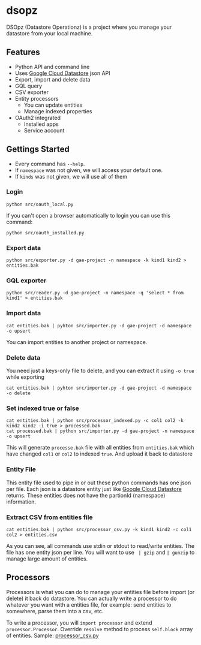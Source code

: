 # dsopz

DSOpz (Datastore Operationz) is a project where you manage your datastore from your local machine.

## Features

 * Python API and command line
 * Uses [Google Cloud Datastore](https://cloud.google.com/datastore/docs) json API
 * Export, import and delete data
 * GQL query
 * CSV exporter
 * Entity processors
   * You can update entities
   * Manage indexed properties
 * OAuth2 integrated
   * Installed apps
   * Service account

## Gettings Started

 * Every command has `--help`. 
 * If `namespace` was not given, we will access your default one.
 * If `kinds` was not given, we will use all of them

### Login

    python src/oauth_local.py
    
If you can't open a browser automatically to login you can use this command:

    python src/oauth_installed.py

### Export data

    python src/exporter.py -d gae-project -n namespace -k kind1 kind2 > entities.bak

### GQL exporter

    python src/reader.py -d gae-project -n namespace -q 'select * from kind1' > entities.bak

### Import data

    cat entities.bak | pyhton src/importer.py -d gae-project -d namespace -o upsert

You can import entities to another project or namespace.

### Delete data

You need just a keys-only file to delete, and you can extract it using `-o true` while exporting

    cat entities.bak | pyhton src/importer.py -d gae-project -d namespace -o delete

### Set indexed true or false

    cat entities.bak | python src/processor_indexed.py -c col1 col2 -k kind2 kind2 -i true > processed.bak
    cat processed.bak | python src/importer.py -d gae-project -n namespace -o upsert

This will generate `processe.bak` file with all entities from `entities.bak` which have changed `col1` or `col2` to indexed `true`. And upload it back to datastore

### Entity File

This entity file used to pipe in or out these python commands has one json per file. Each json is a datastore entity just like [Google Cloud Datastore](https://cloud.google.com/datastore/docs) returns. These entities does not have the partionId (namespace) information.

### Extract CSV from entities file

    cat entities.bak | python src/processor_csv.py -k kind1 kind2 -c col1 col2 > entities.csv

As you can see, all commands use stdin or stdout to read/write entities. The file has one entity json per line. You will want to use ` | gzip` and `| gunzip` to manage large amount of entities.

## Processors

Processors is what you can do to manage your entities file before import (or delete) it back do datastore. You can actually write a processor to do whatever you want with a entities file, for example: send entities to somewhere, parse them into a csv, etc.

To write a processor, you will `import processor` and extend `processor.Processor`. Override `resolve` method to process `self.block` array of entities. Sample: [processor_csv.py](./src/processor_csv.py) 



